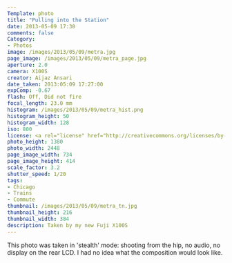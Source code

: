 ```yaml
---
Template: photo
title: "Pulling into the Station"
date: 2013-05-09 17:30
comments: false
Category:
- Photos
image: /images/2013/05/09/metra.jpg
page_image: /images/2013/05/09/metra_page.jpg
aperture: 2.0
camera: X100S
creator: Aijaz Ansari
date_taken: 2013:05:09 17:27:00
expComp: -0.67
flash: Off, Did not fire
focal_length: 23.0 mm
histogram: /images/2013/05/09/metra_hist.png
histogram_height: 50
histogram_width: 128
iso: 800
license: <a rel="license" href="http://creativecommons.org/licenses/by-nc-nd/3.0/deed.en_US"><img alt="Creative Commons License" style="border-width:0" src="http://i.creativecommons.org/l/by-nc-nd/3.0/88x31.png" /></a>
photo_height: 1380
photo_width: 2448
page_image_width: 734
page_image_height: 414
scale_factor: 3.2
shutter_speed: 1/20
tags: 
- Chicago
- Trains
- Commute
thumbnail: /images/2013/05/09/metra_tn.jpg
thumbnail_height: 216
thumbnail_width: 384
description: Taken by my new Fuji X100S
---
```



This photo was taken in 'stealth' mode: shooting from the hip, no audio,
no display on the rear LCD.  I had no idea what the composition would look
like.  
